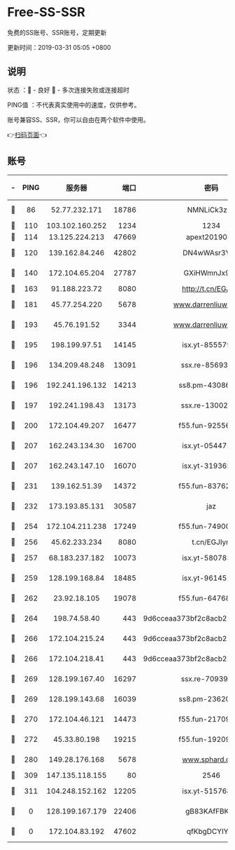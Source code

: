 # Free-SS-SSR

免费的SS账号、SSR账号，定期更新

更新时间：2019-03-31 05:05 +0800

## 说明

状态     ：🙂 - 良好 🙁 - 多次连接失败或连接超时

PING值   ：不代表真实使用中的速度，仅供参考。

账号兼容SS、SSR，你可以自由在两个软件中使用。

👉[扫码页面](https://liesauer.github.io/Free-SS-SSR/)👈

## 账号

|-|PING|服务器|端口|密码|加密方式|区域|
|:----:|:----:|:-----:|-----:|:----:|:----:|:----:|
|🙂|86|52.77.232.171|18786|NMNLiCk3zIj1|aes-256-cfb|SG|
|🙂|110|103.102.160.252|1234|1234|rc4-md5|JP|
|🙂|114|13.125.224.213|47669|apext2019001|chacha20|KR|
|🙂|120|139.162.84.246|42802|DN4wWAsr3YZO|aes-256-cfb|JP|
|🙂|140|172.104.65.204|27787|GXiHWmnJx94S|aes-256-cfb|JP|
|🙂|163|91.188.223.72|8080|http://t.cn/EGJIyrl|rc4-md5|RU|
|🙂|181|45.77.254.220|5678|www.darrenliuwei.com|aes-256-cfb|SG|
|🙂|193|45.76.191.52|3344|www.darrenliuwei.com|aes-256-cfb|JP|
|🙂|195|198.199.97.51|14145|isx.yt-85557924|aes-256-cfb|US|
|🙂|196|134.209.48.248|13091|ssx.re-85693454|aes-256-cfb|US|
|🙂|196|192.241.196.132|14213|ss8.pm-43086364|aes-256-cfb|US|
|🙂|197|192.241.198.43|13173|ssx.re-13002035|aes-256-cfb|US|
|🙂|200|172.104.49.207|16477|f55.fun-92556550|aes-256-cfb|SG|
|🙂|207|162.243.134.30|16700|isx.yt-05447189|aes-256-cfb|US|
|🙂|207|162.243.147.10|16070|isx.yt-31936504|aes-256-cfb|US|
|🙂|231|139.162.51.39|14372|f55.fun-83762221|aes-256-cfb|SG|
|🙂|232|173.193.85.131|30587|jaz|aes-256-cfb|US|
|🙂|254|172.104.211.238|17249|f55.fun-74900529|aes-256-cfb|US|
|🙂|256|45.62.233.234|8080|t.cn/EGJIyrl|rc4-md5|CA|
|🙂|257|68.183.237.182|10073|isx.yt-58078392|aes-256-cfb|SG|
|🙂|259|128.199.168.84|18485|isx.yt-96145111|aes-256-cfb|SG|
|🙂|262|23.92.18.105|19078|f55.fun-64768572|aes-256-cfb|US|
|🙂|264|198.74.58.40|443|9d6cceaa373bf2c8acb22e60b6a58be6|aes-256-cfb|US|
|🙂|266|172.104.215.24|443|9d6cceaa373bf2c8acb22e60b6a58be6|aes-256-cfb|US|
|🙂|266|172.104.218.41|443|9d6cceaa373bf2c8acb22e60b6a58be6|aes-256-cfb|US|
|🙂|269|128.199.167.40|16297|ssx.re-70939719|aes-256-cfb|SG|
|🙂|269|128.199.143.68|16039|ss8.pm-23620384|aes-256-cfb|SG|
|🙂|270|172.104.46.121|14473|f55.fun-21709141|aes-256-cfb|SG|
|🙂|272|45.33.80.198|19215|f55.fun-19209490|aes-256-cfb|US|
|🙂|280|149.28.176.168|5678|www.sphard.com|aes-256-cfb|AU|
|🙂|309|147.135.118.155|80|2546|chacha20|US|
|🙂|311|104.248.152.162|12205|isx.yt-51576828|aes-256-cfb|SG|
|🙁|0|128.199.167.179|22406|gB83KAfFBKgF|aes-256-cfb|SG|
|🙁|0|172.104.83.192|47602|qfKbgDCYIYqs|aes-256-cfb|JP|
